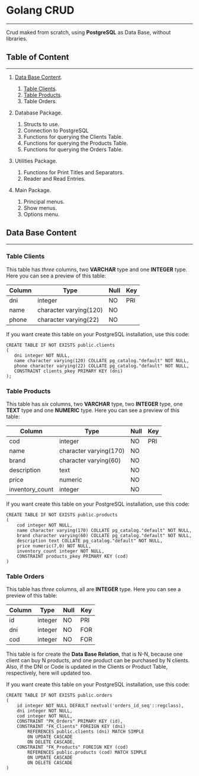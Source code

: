 # Golang CRUD

***

Crud maked from scratch, using **PostgreSQL** as Data Base, without libraries.

## Table of Content

***

1. [Data Base Content](#data-base-content).

    1. [Table Clients](#table-clients).
    2. [Table Products](#table-products).
    3. Table Orders.
2. Database Package.

    1. Structs to use.
    2. Connection to PostgreSQL
    3. Functions for querying the Clients Table.
    4. Functions for querying the Products Table.
    5. Functions for querying the Orders Table.
3. Utilities Package.

    1. Functions for Print Titles and Separators.
    2. Reader and Read Entries.
4. Main Package.

    1. Principal menus.
    2. Show menus.
    3. Options menu.

## Data Base Content

***

### Table Clients

This table has *three* columns, two **VARCHAR** type and one **INTEGER** type. Here you can see a preview of this table:

| Column | Type                   | Null | Key |
| ------ | ---------------------- | ---- | --- |
| dni    | integer                | NO   | PRI |
| name   | character varying(120) | NO   |     |
| phone  | character varying(22)  | NO   |     |

If you want create this table on your PostgreSQL installation, use this code:

```
CREATE TABLE IF NOT EXISTS public.clients
(
   dni integer NOT NULL,
   name character varying(120) COLLATE pg_catalog."default" NOT NULL,
   phone character varying(22) COLLATE pg_catalog."default" NOT NULL,
   CONSTRAINT clients_pkey PRIMARY KEY (dni)
);
```

### Table Products

This table has *six* columns, two **VARCHAR** type, two **INTEGER** type, one **TEXT** type and one **NUMERIC** type.
Here you can see a preview of this table:

| Column          | Type                   | Null | Key |
|-----------------|------------------------|------|-----|
| cod             | integer                | NO   | PRI |
| name            | character varying(170) | NO   |     |
| brand           | character varying(60)  | NO   |     |
| description     | text                   | NO   |     |
| price           | numeric                | NO   |     |
| inventory_count | integer                | NO   |     |

If you want create this table on your PostgreSQL installation, use this code:

```
CREATE TABLE IF NOT EXISTS public.products
(
    cod integer NOT NULL,
    name character varying(170) COLLATE pg_catalog."default" NOT NULL,
    brand character varying(60) COLLATE pg_catalog."default" NOT NULL,
    description text COLLATE pg_catalog."default" NOT NULL,
    price numeric(7,0) NOT NULL,
    inventory_count integer NOT NULL,
    CONSTRAINT products_pkey PRIMARY KEY (cod)
)
```

### Table Orders

This table has *three* columns, all are **INTEGER** type. Here you can see a preview of this table:

| Column | Type    | Null | Key |
|-------|---------| ---- |-----|
| id    | integer | NO   | PRI |
| dni   | integer | NO   | FOR |
| cod   | integer | NO   | FOR |

This table is for create the **Data Base Relation**, that is N-N, because one client can buy N products, and one product
can be purchased by N clients. Also, if the DNI or Code is updated in the Clients or Product Table, respectively, here
will updated too.

If you want create this table on your PostgreSQL installation, use this code:

```
CREATE TABLE IF NOT EXISTS public.orders
(
    id integer NOT NULL DEFAULT nextval('orders_id_seq'::regclass),
    dni integer NOT NULL,
    cod integer NOT NULL,
    CONSTRAINT "PK_Orders" PRIMARY KEY (id),
    CONSTRAINT "FK_Clients" FOREIGN KEY (dni)
        REFERENCES public.clients (dni) MATCH SIMPLE
        ON UPDATE CASCADE
        ON DELETE CASCADE,
    CONSTRAINT "FK_Products" FOREIGN KEY (cod)
        REFERENCES public.products (cod) MATCH SIMPLE
        ON UPDATE CASCADE
        ON DELETE CASCADE
)
```